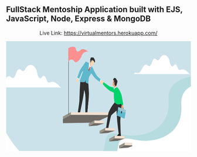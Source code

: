 ## FullStack Mentoship Application built with EJS, JavaScript, Node, Express & MongoDB
<p align="center"> Live Link: <a href="https://virtualmentors.herokuapp.com/">https://virtualmentors.herokuapp.com/</a></p>
<p align="center"><img src="public/img/homementor.png" height=300px></p>

